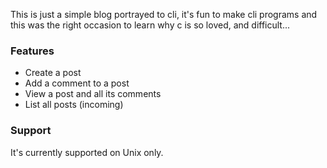 This is just a simple blog portrayed to cli, it's fun to make cli programs and this was the right occasion to learn why
c is so loved, and difficult...

### Features
- Create a post
- Add a comment to a post
- View a post and all its comments
- List all posts (incoming)

### Support
It's currently supported on Unix only.
